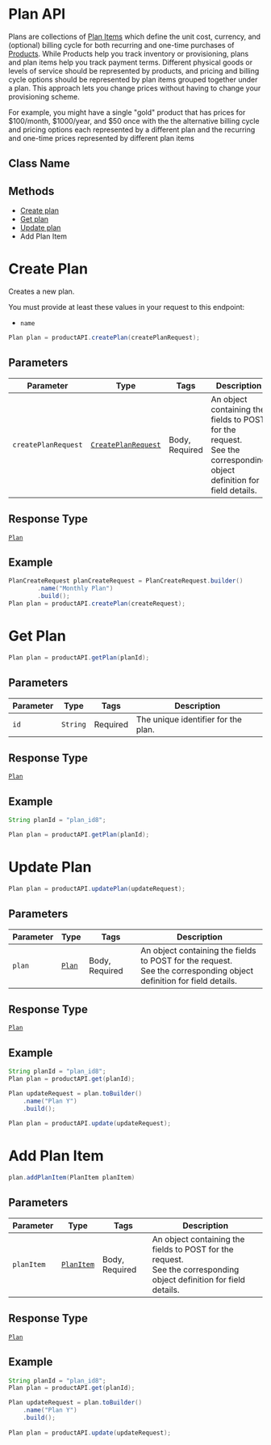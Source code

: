 # Plan API

Plans are collections of [Plan Items](/doc/plan-item-api.md) which define the unit cost, currency, and (optional) billing cycle for both recurring and one-time purchases of [Products](/doc/product-api.md). While Products help you track inventory or provisioning, plans and plan items help you track payment terms. Different physical goods or levels of service should be represented by products, and pricing and billing cycle options should be represented by plan items grouped together under a plan. This approach lets you change prices without having to change your provisioning scheme.

For example, you might have a single "gold" product that has prices for $100/month, $1000/year, and $50 once with the the alternative billing cycle and pricing options each represented by a different plan and the recurring and one-time prices represented by different plan items

## Class Name



 ## Methods

* [Create plan](/doc/plan-api.md#create-plan)
* [Get plan](/doc/plan-api.md#get-plan)
* [Update plan](/doc/plan-api.md#update-plan)
* Add Plan Item



# Create Plan

Creates a new plan.

You must provide at least these values in your request to this endpoint:

- `name`

```java
Plan plan = productAPI.createPlan(createPlanRequest);
```

## Parameters

| Parameter | Type | Tags | Description |
|  --- | --- | --- | --- |
| `createPlanRequest` | [`CreatePlanRequest`](/doc/models/create-plan-request.md) | Body, Required | An object containing the fields to POST for the request.<br>See the corresponding object definition for field details. |

## Response Type

[`Plan`](/doc/models/plan.md)

## Example

```java
PlanCreateRequest planCreateRequest = PlanCreateRequest.builder()
        .name("Monthly Plan")
        .build();
Plan plan = productAPI.createPlan(createRequest);
```

# Get Plan

```java
Plan plan = productAPI.getPlan(planId);
```

## Parameters

| Parameter | Type | Tags | Description |
|  --- | --- | --- | --- |
| `id` | `String` | Required | The unique identifier for the plan. |


## Response Type

[`Plan`](/doc/models/plan.md)


## Example 

```java
String planId = "plan_id8";

Plan plan = productAPI.getPlan(planId);
```


# Update Plan

```java
Plan plan = productAPI.updatePlan(updateRequest);
```


## Parameters

| Parameter | Type | Tags | Description |
|  --- | --- | --- | --- |
| `plan` | [`Plan`](/doc/models/plan.md) | Body, Required | An object containing the fields to POST for the request.<br>See the corresponding object definition for field details. |


## Response Type

[`Plan`](/doc/models/plan.md)


## Example 

```java
String planId = "plan_id8";
Plan plan = productAPI.get(planId);

Plan updateRequest = plan.toBuilder()
    .name("Plan Y")
    .build();
    
Plan plan = productAPI.update(updateRequest);
```

# Add Plan Item

```java
plan.addPlanItem(PlanItem planItem)
```


## Parameters

| Parameter | Type | Tags | Description |
|  --- | --- | --- | --- |
| `planItem` | [`PlanItem`](/doc/models/plan-item.md) | Body, Required | An object containing the fields to POST for the request.<br>See the corresponding object definition for field details. |


## Response Type

[`Plan`](/doc/models/plan.md)


## Example

```java
String planId = "plan_id8";
Plan plan = productAPI.get(planId);

Plan updateRequest = plan.toBuilder()
    .name("Plan Y")
    .build();
    
Plan plan = productAPI.update(updateRequest);
```


